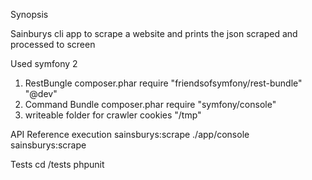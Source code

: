Synopsis

Sainburys cli app to scrape a website and prints the json scraped and processed to screen

Used symfony 2
1. RestBungle
composer.phar require "friendsofsymfony/rest-bundle" "@dev"
2. Command Bundle
composer.phar require "symfony/console"
3. writeable folder for crawler cookies "/tmp"

API Reference
execution
sainsburys:scrape  ./app/console sainsburys:scrape


Tests
cd /tests
phpunit
